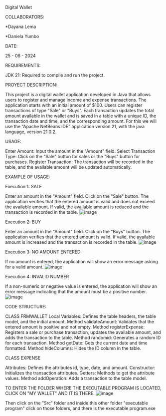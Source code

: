 Digital Wallet

COLLABORATORS:

*Dayana Lema

*Daniela Yumbo

DATE:

25 - 06 - 2024


REQUIREMENTS:

JDK 21: Required to compile and run the project.

PROYECT DESCRIPTION:

This project is a digital wallet application developed in Java that allows
users to register and manage income and expense transactions. 
The application starts with an initial amount of $100. Users can register transactions of type "Sale" or "Buys". 
Each transaction updates the total amount available in the wallet and is saved in a table with a unique ID, 
the transaction date and time, and the corresponding amount.
For this we will use the “Apache NetBeans IDE” application version 21, with the java language, version 21.0.2.

USAGE:

Enter Amount: Input the amount in the "Amount" field.
Select Transaction Type: Click on the "Sale" button for sales or the "Buys" button for purchases.
Register Transaction: The transaction will be recorded in the table, and the available amount will be updated automatically.

EXAMPLE OF USAGE:

Execution 1: SALE

Enter an amount in the "Amount" field.
Click on the "Sale" button.
The application verifies that the entered amount is valid and does not exceed the available amount.
If valid, the available amount is reduced and the transaction is recorded in the table.
![image](https://github.com/dayaLeCap/My_Wallet/assets/169932438/e971738c-38b5-49c3-8828-56957cebfa1c)

Execution 2: BUY

Enter an amount in the "Amount" field.
Click on the "Buys" button.
The application verifies that the entered amount is valid.
If valid, the available amount is increased and the transaction is recorded in the table.
![image](https://github.com/dayaLeCap/My_Wallet/assets/169932438/2ef16d7e-8004-4ed1-b8e7-ed10ecebe053)

Execution 3: NO AMOUNT ENTERED

If no amount is entered, the application will show an error message asking for a valid amount.
![image](https://github.com/dayaLeCap/My_Wallet/assets/169932438/74f3f34c-eff8-45c5-8c9d-674183c147fa)

Execution 4: INVALID NUMBER

If a non-numeric or negative value is entered, the application will show an error message indicating that the amount must be a positive number.
![image](https://github.com/dayaLeCap/My_Wallet/assets/169932438/c5cf87f1-233d-4853-811f-e6af1402428f)

CODE STRUCTURE:

CLASS FRMWALLET
Local Variables: Defines the table headers, the table model, and the initial amount.
Method validateAmount: Validates that the entered amount is positive and not empty.
Method registerExpense: Registers a sale or purchase transaction, updates the available amount, and adds the transaction to the table.
Method randomid: Generates a random ID for each transaction.
Method getDate: Gets the current date and time formatted.
Method hideColumns: Hides the ID column in the table.

CLASS EXPENSE

Attributes: Defines the attributes id, type, date, and amount.
Constructor: Initializes the transaction attributes.
Getters: Methods to get the attribute values.
Method addOperation: Adds a transaction to the table model.

TO ENTER THE FOLDER WHERE THE EXECUTABLE PROGRAM IS LOCATED, CLICK ON "MY WALLET" AND IT IS THERE.
![image](https://github.com/dayaLeCap/My_Wallet/assets/169932438/c080a910-26a0-4fa1-bbdb-596dd19a0695)

Then click on the "Src" folder and inside this other folder "executable program" click on those folders, and there is the executable program.exe




